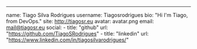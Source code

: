 ---
name: Tiago Silva Rodrigues
username: Tiagosrodrigues
bio: "Hi I'm Tiago, from DevOps."
site: http://tiagosr.eu
avatar: avatar.png
email: mail@tiagosr.eu
social:
    - title: "github"
      url: "https://github.com/TiagoSRodrigues"
    - title: "linkedin"
      url: "https://www.linkedin.com/in/tiagosilvarodrigues/"
